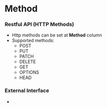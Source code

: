 # Method

### Restful API \(HTTP Methods\)

* Http methods can be set at **Method** column
* Supported methods:
  * POST
  * PUT
  * PATCH
  * DELETE
  * GET
  * OPTIONS
  * HEAD

### External Interface

* 
